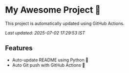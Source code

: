 # My Awesome Project 🚀

This project is automatically updated using GitHub Actions.

_Last updated: 2025-07-02 17:29:53 IST_

## Features
- Auto-update README using Python 🐍
- Auto Git push with GitHub Actions 🤖
